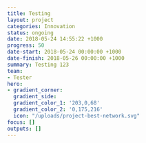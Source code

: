 ```yaml
---
title: Testing
layout: project
categories: Innovation
status: ongoing
date: 2018-05-24 14:55:22 +1000
progress: 50
date-start: 2018-05-24 00:00:00 +1000
date-finish: 2018-05-26 00:00:00 +1000
summary: Testing 123
team:
- Tester
hero:
- gradient_corner: 
  gradient_side: 
  gradient_color_1: '203,0,68'
  gradient_color_2: '0,175,216'
  icon: "/uploads/project-best-network.svg"
focus: []
outputs: []
---
```

